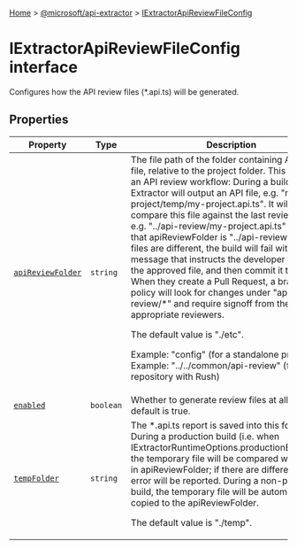 [Home](./index) &gt; [@microsoft/api-extractor](api-extractor.md) &gt; [IExtractorApiReviewFileConfig](api-extractor.iextractorapireviewfileconfig.md)

# IExtractorApiReviewFileConfig interface

Configures how the API review files (\*.api.ts) will be generated.

## Properties

|  Property | Type | Description |
|  --- | --- | --- |
|  [`apiReviewFolder`](api-extractor.iextractorapireviewfileconfig.apireviewfolder.md) | `string` | The file path of the folder containing API review file, relative to the project folder. This is part of an API review workflow: During a build, the API Extractor will output an API file, e.g. "my-project/temp/my-project.api.ts". It will then compare this file against the last reviewed file, e.g. "../api-review/my-project.api.ts" (assuming that apiReviewFolder is "../api-review"). If the files are different, the build will fail with an error message that instructs the developer to update the approved file, and then commit it to Git. When they create a Pull Request, a branch policy will look for changes under "api-review/\*" and require signoff from the appropriate reviewers.<p/><!-- -->The default value is "./etc".<p/><!-- -->Example: "config" (for a standalone project) Example: "../../common/api-review" (for a Git repository with Rush) |
|  [`enabled`](api-extractor.iextractorapireviewfileconfig.enabled.md) | `boolean` | Whether to generate review files at all. The default is true. |
|  [`tempFolder`](api-extractor.iextractorapireviewfileconfig.tempfolder.md) | `string` | The \*.api.ts report is saved into this folder. During a production build (i.e. when IExtractorRuntimeOptions.productionBuild=true) the temporary file will be compared with the file in apiReviewFolder; if there are differences, and error will be reported. During a non-production build, the temporary file will be automatically copied to the apiReviewFolder.<p/><!-- -->The default value is "./temp". |

